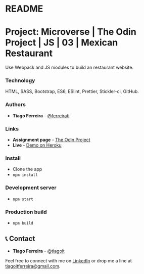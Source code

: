 # README

# Project: Microverse | The Odin Project | JS | 03 | Mexican Restaurant

Use Webpack and JS modules to build an restaurant website.

### Technology

HTML, SASS, Bootstrap, ES6, ESlint, Prettier, Stickler-ci, GitHub.

### Authors

- **Tiago Ferreira** - [@ferreirati](https://github.com/ferreirati)

### Links

- **Assignment page** - [The Odin Project](https://www.theodinproject.com/courses/javascript/lessons/restaurant-page)
- **Live** - [Demo on Heroku](#)

### Install

- Clone the app
- `npm install`

### Development server

- `npm start`

### Production build


- `npm build`

## 📞 Contact
- **Tiago Ferreira** - [@tiagoit](https://github.com/tiagoit)

Feel free to connect with me on [LinkedIn](https://www.linkedin.com/in/tiagoit-dev/) or drop me a line at <tiagoitferreira@gmail.com>.
